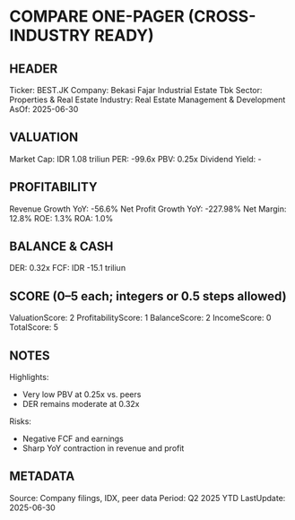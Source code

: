 # COMPARE ONE-PAGER (CROSS-INDUSTRY READY)

## HEADER
Ticker: BEST.JK
Company: Bekasi Fajar Industrial Estate Tbk
Sector: Properties & Real Estate
Industry: Real Estate Management & Development
AsOf: 2025-06-30

## VALUATION
Market Cap: IDR 1.08 triliun
PER: -99.6x
PBV: 0.25x
Dividend Yield: -

## PROFITABILITY
Revenue Growth YoY: -56.6%
Net Profit Growth YoY: -227.98%
Net Margin: 12.8%
ROE: 1.3%
ROA: 1.0%

## BALANCE & CASH
DER: 0.32x
FCF: IDR -15.1 triliun

## SCORE (0–5 each; integers or 0.5 steps allowed)
ValuationScore: 2
ProfitabilityScore: 1
BalanceScore: 2
IncomeScore: 0
TotalScore: 5

## NOTES
Highlights:
- Very low PBV at 0.25x vs. peers
- DER remains moderate at 0.32x

Risks:
- Negative FCF and earnings
- Sharp YoY contraction in revenue and profit

## METADATA
Source: Company filings, IDX, peer data
Period: Q2 2025 YTD
LastUpdate: 2025-06-30